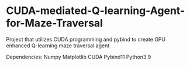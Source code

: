# CUDA-mediated-Q-learning-Agent-for-Maze-Traversal
Project that utilizes CUDA programming and pybind to create GPU enhanced Q-learning maze traversal agent

Dependencies:
Numpy
Matplotlib
CUDA
Pybind11
Python3.9
